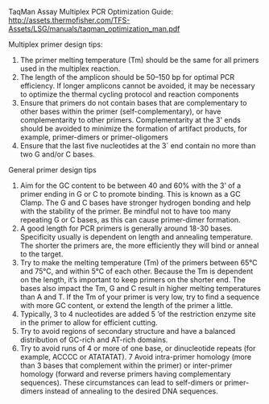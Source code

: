 TaqMan Assay Multiplex PCR Optimization Guide: http://assets.thermofisher.com/TFS-Assets/LSG/manuals/taqman_optimization_man.pdf

Multiplex primer design tips:
1. The primer melting temperature (Tm) should be the same for all primers used in the multiplex
reaction.
2. The length of the amplicon should be 50–150 bp for optimal PCR efficiency. If longer amplicons
cannot be avoided, it may be necessary to optimize the thermal cycling protocol and reaction
components
3. Ensure that primers do not contain bases that are complementary to other bases within the primer
(self-complementary), or have complementarity to other primers. Complementarity at the 3' ends
should be avoided to minimize the formation of artifact products, for example, primer-dimers or
primer-oligomers
4. Ensure that the last five nucleotides at the 3´ end contain no more than two G and/or C bases.

General primer design tips
1. Aim for the GC content to be between 40 and 60% with the 3’ of a primer ending in G or C to promote binding. This is known as a GC Clamp. The G and C bases have stronger hydrogen bonding and help with the stability of the primer. Be mindful not to have too many repeating G or C bases, as this can cause primer-dimer formation.
2. A good length for PCR primers is generally around 18-30 bases. Specificity usually is dependent on length and annealing temperature. The shorter the primers are, the more efficiently they will bind or anneal to the target.
3. Try to make the melting temperature (Tm) of the primers between 65°C and 75°C, and within 5°C of each other. Because the Tm is dependent on the length, it’s important to keep primers on the shorter end. The bases also impact the Tm, G and C result in higher melting temperatures than A and T. If the Tm of your primer is very low, try to find a sequence with more GC content, or extend the length of the primer a little.
4. Typically, 3 to 4 nucleotides are added 5 ’of the restriction enzyme site in the primer to allow for efficient cutting.
5. Try to avoid regions of secondary structure and have a balanced distribution of GC-rich and AT-rich domains.
6. Try to avoid runs of 4 or more of one base, or dinucleotide repeats (for example, ACCCC or ATATATAT).
7 Avoid intra-primer homology (more than 3 bases that complement within the primer) or inter-primer homology (forward and reverse primers having complementary sequences). These circumstances can lead to self-dimers or primer-dimers instead of annealing to the desired DNA sequences.
